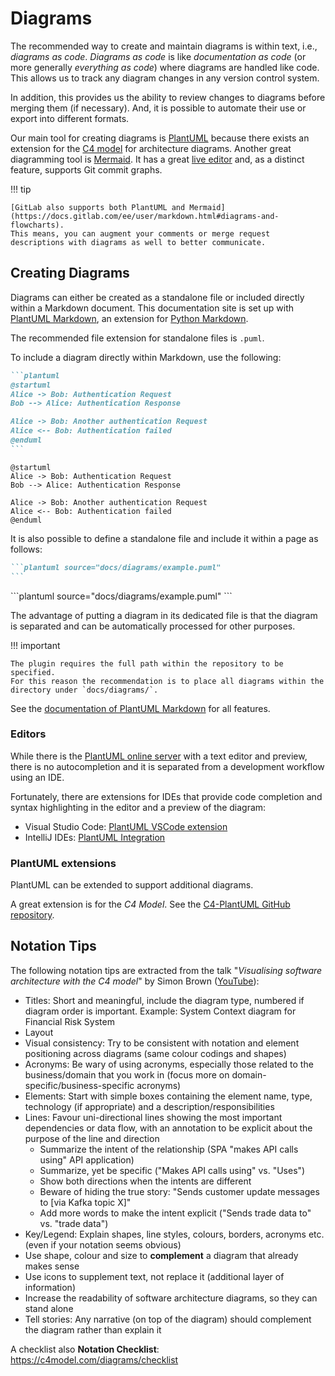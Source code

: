 <!--
SPDX-FileCopyrightText: Copyright (C) 2023 Opal Health Informatics Group at the Research Institute of the McGill University Health Centre <john.kildea@mcgill.ca>

SPDX-License-Identifier: CC-BY-SA-4.0
-->

# Diagrams

The recommended way to create and maintain diagrams is within text, i.e., *diagrams as code*.
*Diagrams as code* is like *documentation as code* (or more generally *everything as code*) where diagrams are handled like code.
This allows us to track any diagram changes in any version control system.

In addition, this provides us the ability to review changes to diagrams before merging them (if necessary).
And, it is possible to automate their use or export into different formats.

Our main tool for creating diagrams is [PlantUML](https://plantuml.com) because there exists an extension for the [C4 model](https://c4model.com) for architecture diagrams.
Another great diagramming tool is [Mermaid](https://mermaid.js.org/).
It has a great [live editor](https://mermaid.live) and, as a distinct feature, supports Git commit graphs.

!!! tip

    [GitLab also supports both PlantUML and Mermaid](https://docs.gitlab.com/ee/user/markdown.html#diagrams-and-flowcharts).
    This means, you can augment your comments or merge request descriptions with diagrams as well to better communicate.

## Creating Diagrams

Diagrams can either be created as a standalone file or included directly within a Markdown document.
This documentation site is set up with [PlantUML Markdown](https://github.com/mikitex70/plantuml-markdown), an extension for [Python Markdown](https://python-markdown.github.io/).

The recommended file extension for standalone files is `.puml`.

To include a diagram directly within Markdown, use the following:

````markdown
```plantuml
@startuml
Alice -> Bob: Authentication Request
Bob --> Alice: Authentication Response

Alice -> Bob: Another authentication Request
Alice <-- Bob: Authentication failed
@enduml
```
````

<div class="result" markdown>

```plantuml
@startuml
Alice -> Bob: Authentication Request
Bob --> Alice: Authentication Response

Alice -> Bob: Another authentication Request
Alice <-- Bob: Authentication failed
@enduml
```

</div>

It is also possible to define a standalone file and include it within a page as follows:

````markdown
```plantuml source="docs/diagrams/example.puml"
```
````

<div class="result" markdown>
```plantuml source="docs/diagrams/example.puml"
```
</div>

The advantage of putting a diagram in its dedicated file is that the diagram is separated and can be automatically processed for other purposes.

!!! important

    The plugin requires the full path within the repository to be specified.
    For this reason the recommendation is to place all diagrams within the directory under `docs/diagrams/`.

See the [documentation of PlantUML Markdown](https://github.com/mikitex70/plantuml-markdown#introduction) for all features.

### Editors

While there is the [PlantUML online server](http://www.plantuml.com/plantuml/) with a text editor and preview, there is no autocompletion and it is separated from a development workflow using an IDE.

Fortunately, there are extensions for IDEs that provide code completion and syntax highlighting in the editor and a preview of the diagram:

- Visual Studio Code: [PlantUML VSCode extension](https://marketplace.visualstudio.com/items?itemName=jebbs.plantuml)
- IntelliJ IDEs: [PlantUML Integration](https://plugins.jetbrains.com/plugin/7017-plantuml-integration)

### PlantUML extensions

PlantUML can be extended to support additional diagrams.

A great extension is for the *C4 Model*.
See the [C4-PlantUML GitHub repository](https://github.com/plantuml-stdlib/C4-PlantUML).

## Notation Tips

The following notation tips are extracted from the talk "*Visualising software architecture with the C4 model*" by Simon Brown ([YouTube](https://www.youtube.com/watch?v=x2-rSnhpw0g&t=1219s)):

- Titles: Short and meaningful, include the diagram type, numbered if diagram order is important.
    Example: System Context diagram for Financial Risk System
- Layout
- Visual consistency: Try to be consistent with notation and element positioning across diagrams (same colour codings and shapes)
- Acronyms: Be wary of using acronyms, especially those related to the business/domain that you work in (focus more on domain-specific/business-specific acronyms)
- Elements: Start with simple boxes containing the element name, type, technology (if appropriate) and a description/responsibilities
- Lines: Favour uni-directional lines showing the most important dependencies or data flow, with an annotation to be explicit about the purpose of the line and direction
    - Summarize the intent of the relationship (SPA "makes API calls using" API application)
    - Summarize, yet be specific ("Makes API calls using" vs. "Uses")
    - Show both directions when the intents are different
    - Beware of hiding the true story: "Sends customer update messages to [via Kafka topic X]"
    - Add more words to make the intent explicit ("Sends trade data to" vs. "trade data")
- Key/Legend: Explain shapes, line styles, colours, borders, acronyms etc. (even if your notation seems obvious)
- Use shape, colour and size to **complement** a diagram that already makes sense
- Use icons to supplement text, not replace it (additional layer of information)
- Increase the readability of software architecture diagrams, so they can stand alone
- Tell stories: Any narrative (on top of the diagram) should complement the diagram rather than explain it

A checklist also
**Notation Checklist**: https://c4model.com/diagrams/checklist

